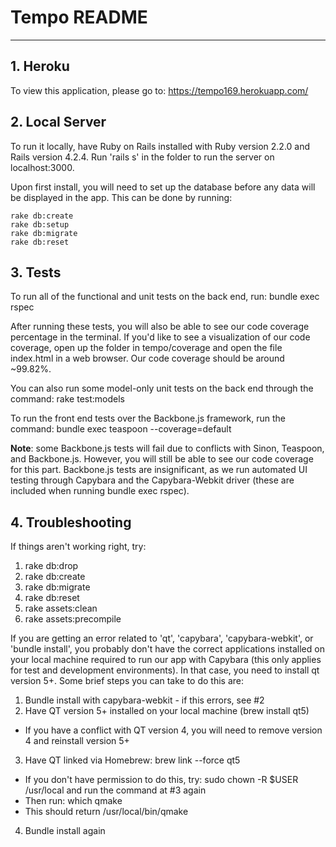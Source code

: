 # Tempo README
---

## 1. Heroku
To view this application, please go to: https://tempo169.herokuapp.com/


## 2. Local Server
To run it locally, have Ruby on Rails installed with Ruby version 2.2.0 and Rails version 4.2.4. Run 'rails s' in the folder to run the server on localhost:3000.

Upon first install, you will need to set up the database before any data will be displayed in the app. This can be done by running:

```
rake db:create
rake db:setup
rake db:migrate
rake db:reset
```


## 3. Tests
To run all of the functional and unit tests on the back end, run:
	bundle exec rspec
	
After running these tests, you will also be able to see our code coverage percentage in the terminal. If you'd like to see a visualization of our code coverage, open up the folder in tempo/coverage and open the file index.html in a web browser. Our code coverage should be around ~99.82%.

You can also run some model-only unit tests on the back end through the command:
	rake test:models

To run the front end tests over the Backbone.js framework, run the command:
	bundle exec teaspoon --coverage=default

**Note**: some Backbone.js tests will fail due to conflicts with Sinon, Teaspoon, and Backbone.js. However, you will
still be able to see our code coverage for this part. Backbone.js tests are insignificant, as we run automated UI testing through Capybara and the Capybara-Webkit driver (these are included when running bundle exec rspec).


## 4. Troubleshooting
If things aren't working right, try:
1. rake db:drop
2. rake db:create
3. rake db:migrate
4. rake db:reset
5. rake assets:clean
6. rake assets:precompile

If you are getting an error related to 'qt', 'capybara', 'capybara-webkit', or 'bundle install', you probably don't have the correct applications installed on your local machine required to run our app with Capybara (this only applies for test and development environments). In that case, you need to install qt version 5+. Some brief steps you can take to do this are:
	
1. Bundle install with capybara-webkit - if this errors, see #2
2. Have QT version 5+ installed on your local machine (brew install qt5)
  * If you have a conflict with QT version 4, you will need to remove version 4 and reinstall version 5+
3. Have QT linked via Homebrew: brew link --force qt5
  * If you don't have permission to do this, try: sudo chown -R $USER /usr/local    and run the command at #3 again
  * Then run: which qmake
  * This should return /usr/local/bin/qmake
4. Bundle install again 

